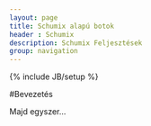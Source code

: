 ```yaml
---
layout: page
title: Schumix alapú botok
header : Schumix
description: Schumix Feljesztések
group: navigation
---
```

{% include JB/setup %}

#Bevezetés

Majd egyszer...
